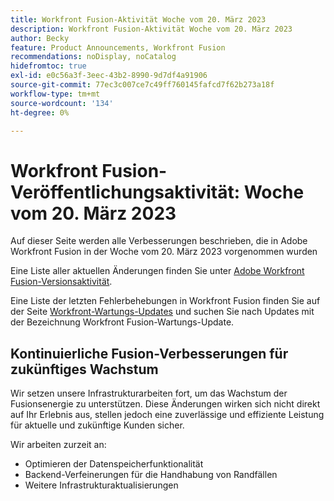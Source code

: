 ```yaml
---
title: Workfront Fusion-Aktivität Woche vom 20. März 2023
description: Workfront Fusion-Aktivität Woche vom 20. März 2023
author: Becky
feature: Product Announcements, Workfront Fusion
recommendations: noDisplay, noCatalog
hidefromtoc: true
exl-id: e0c56a3f-3eec-43b2-8990-9d7df4a91906
source-git-commit: 77ec3c007ce7c49ff760145fafcd7f62b273a18f
workflow-type: tm+mt
source-wordcount: '134'
ht-degree: 0%

---
```


# Workfront Fusion-Veröffentlichungsaktivität: Woche vom 20. März 2023

Auf dieser Seite werden alle Verbesserungen beschrieben, die in Adobe Workfront Fusion in der Woche vom 20. März 2023 vorgenommen wurden

Eine Liste aller aktuellen Änderungen finden Sie unter [Adobe Workfront Fusion-Versionsaktivität](/help/workfront-fusion/fusion-product-releases/fusion-release-activity.md).

Eine Liste der letzten Fehlerbehebungen in Workfront Fusion finden Sie auf der Seite [Workfront-Wartungs-Updates](https://experienceleague.adobe.com/docs/workfront-known-issues/releases/current-updates.html) und suchen Sie nach Updates mit der Bezeichnung Workfront Fusion-Wartungs-Update.

## Kontinuierliche Fusion-Verbesserungen für zukünftiges Wachstum

Wir setzen unsere Infrastrukturarbeiten fort, um das Wachstum der Fusionsenergie zu unterstützen. Diese Änderungen wirken sich nicht direkt auf Ihr Erlebnis aus, stellen jedoch eine zuverlässige und effiziente Leistung für aktuelle und zukünftige Kunden sicher.

Wir arbeiten zurzeit an:

* Optimieren der Datenspeicherfunktionalität
* Backend-Verfeinerungen für die Handhabung von Randfällen
* Weitere Infrastrukturaktualisierungen
